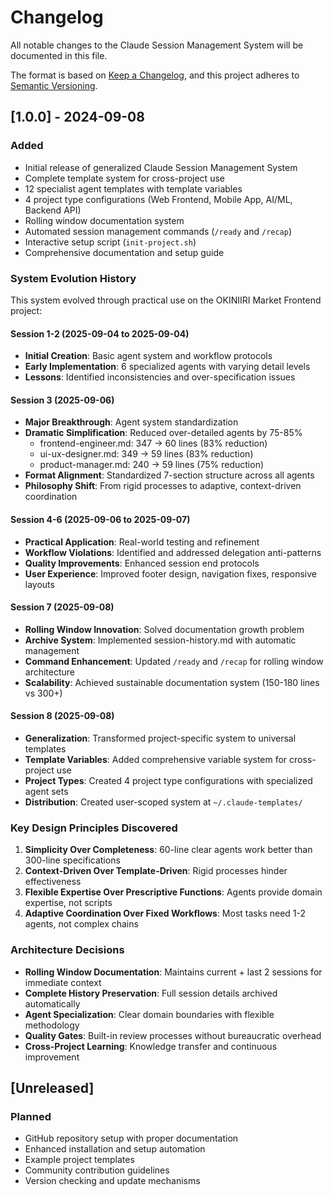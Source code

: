 # Changelog

All notable changes to the Claude Session Management System will be documented in this file.

The format is based on [Keep a Changelog](https://keepachangelog.com/en/1.0.0/),
and this project adheres to [Semantic Versioning](https://semver.org/spec/v2.0.0.html).

## [1.0.0] - 2024-09-08

### Added
- Initial release of generalized Claude Session Management System
- Complete template system for cross-project use
- 12 specialist agent templates with template variables
- 4 project type configurations (Web Frontend, Mobile App, AI/ML, Backend API)
- Rolling window documentation system
- Automated session management commands (`/ready` and `/recap`)
- Interactive setup script (`init-project.sh`)
- Comprehensive documentation and setup guide

### System Evolution History

This system evolved through practical use on the OKINIIRI Market Frontend project:

#### Session 1-2 (2025-09-04 to 2025-09-04)
- **Initial Creation**: Basic agent system and workflow protocols
- **Early Implementation**: 6 specialized agents with varying detail levels
- **Lessons**: Identified inconsistencies and over-specification issues

#### Session 3 (2025-09-06) 
- **Major Breakthrough**: Agent system standardization
- **Dramatic Simplification**: Reduced over-detailed agents by 75-85%
  - frontend-engineer.md: 347 → 60 lines (83% reduction)
  - ui-ux-designer.md: 349 → 59 lines (83% reduction)
  - product-manager.md: 240 → 59 lines (75% reduction)
- **Format Alignment**: Standardized 7-section structure across all agents
- **Philosophy Shift**: From rigid processes to adaptive, context-driven coordination

#### Session 4-6 (2025-09-06 to 2025-09-07)
- **Practical Application**: Real-world testing and refinement
- **Workflow Violations**: Identified and addressed delegation anti-patterns
- **Quality Improvements**: Enhanced session end protocols
- **User Experience**: Improved footer design, navigation fixes, responsive layouts

#### Session 7 (2025-09-08)
- **Rolling Window Innovation**: Solved documentation growth problem
- **Archive System**: Implemented session-history.md with automatic management
- **Command Enhancement**: Updated `/ready` and `/recap` for rolling window architecture
- **Scalability**: Achieved sustainable documentation system (150-180 lines vs 300+)

#### Session 8 (2025-09-08)
- **Generalization**: Transformed project-specific system to universal templates
- **Template Variables**: Added comprehensive variable system for cross-project use
- **Project Types**: Created 4 project type configurations with specialized agent sets
- **Distribution**: Created user-scoped system at `~/.claude-templates/`

### Key Design Principles Discovered

1. **Simplicity Over Completeness**: 60-line clear agents work better than 300-line specifications
2. **Context-Driven Over Template-Driven**: Rigid processes hinder effectiveness
3. **Flexible Expertise Over Prescriptive Functions**: Agents provide domain expertise, not scripts
4. **Adaptive Coordination Over Fixed Workflows**: Most tasks need 1-2 agents, not complex chains

### Architecture Decisions

- **Rolling Window Documentation**: Maintains current + last 2 sessions for immediate context
- **Complete History Preservation**: Full session details archived automatically
- **Agent Specialization**: Clear domain boundaries with flexible methodology
- **Quality Gates**: Built-in review processes without bureaucratic overhead
- **Cross-Project Learning**: Knowledge transfer and continuous improvement

## [Unreleased]

### Planned
- GitHub repository setup with proper documentation
- Enhanced installation and setup automation
- Example project templates
- Community contribution guidelines
- Version checking and update mechanisms